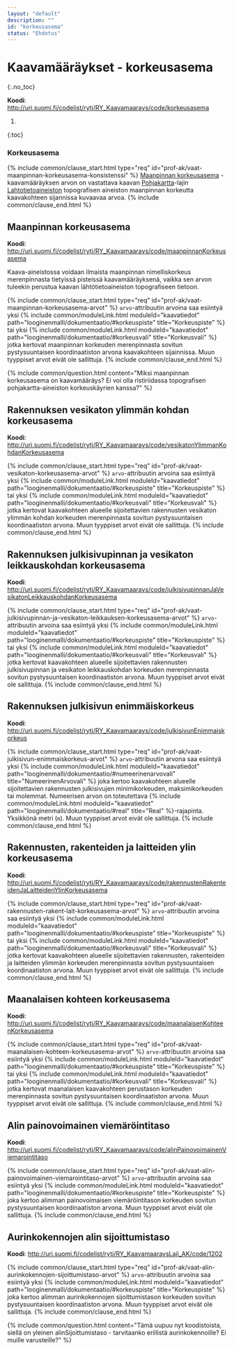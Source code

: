 ```yaml
---
layout: "default"
description: ""
id: "korkeusasema"
status: "Ehdotus"
---
```

# Kaavamääräykset - korkeusasema
{:.no_toc}

**Koodi**: <http://uri.suomi.fi/codelist/rytj/RY_Kaavamaarays/code/korkeusasema>

1. 
{:toc}

### Korkeusasema

{% include common/clause_start.html type="req" id="prof-ak/vaat-maanpinnan-korkeusasema-konsistenssi" %}
[Maanpinnan korkeusasema](#maanpinnan-korkeusasema) -kaavamääräyksen arvon on vastattava kaavan [Pohjakartta](http://uri.suomi.fi/codelist/rytj/RY_LahtotietoaineistonLaji/code/11)-lajin [Lahtotietoaineiston](../../looginenmallin/dokumentaatio/#lahtotietoaineisto) topografisen aineiston maanpinnan korkeutta kaavakohteen sijannissa kuvaavaa arvoa.
{% include common/clause_end.html %}

## Maanpinnan korkeusasema
**Koodi**: <http://uri.suomi.fi/codelist/rytj/RY_Kaavamaarays/code/maanpinnanKorkeusasema>

Kaava-aineistossa voidaan ilmaista maanpinnan nimelliskorkeus merenpinnasta tietyissä pisteissä kaavamääräyksenä, vaikka sen arvon tuleekin perustua kaavan lähtötietoaineiston topografiseen tietoon.

{% include common/clause_start.html type="req" id="prof-ak/vaat-maanpinnan-korkeusasema-arvot" %}
```arvo```-attribuutin arvoina saa esiintyä yksi {% include common/moduleLink.html moduleId="kaavatiedot" path="looginenmalli/dokumentaatio/#korkeuspiste" title="Korkeuspiste" %} tai yksi {% include common/moduleLink.html moduleId="kaavatiedot" path="looginenmalli/dokumentaatio/#korkeusvali" title="Korkeusvali" %} jotka kertovat maanpinnan korkeuden merenpinnasta sovitun pystysuuntaisen koordinaatiston arvona kaavakohteen sijainnissa. Muun tyyppiset arvot eivät ole sallittuja.
{% include common/clause_end.html %}

{% include common/question.html content="Miksi maanpinnan korkeusasema on kaavamääräys? Ei voi olla ristiriidassa topografisen pohjakartta-aineiston korkeuskäyrien kanssa?" %}

## Rakennuksen vesikaton ylimmän kohdan korkeusasema
**Koodi**: <http://uri.suomi.fi/codelist/rytj/RY_Kaavamaarays/code/vesikatonYlimmanKohdanKorkeusasema>

{% include common/clause_start.html type="req" id="prof-ak/vaat-vesikaton-korkeusasema-arvot" %}
```arvo```-attribuutin arvoina saa esiintyä yksi {% include common/moduleLink.html moduleId="kaavatiedot" path="looginenmalli/dokumentaatio/#korkeuspiste" title="Korkeuspiste" %} tai yksi {% include common/moduleLink.html moduleId="kaavatiedot" path="looginenmalli/dokumentaatio/#korkeusvali" title="Korkeusvali" %} jotka kertovat kaavakohteen alueelle sijoitettavien rakennusten vesikaton ylimmän kohdan korkeuden merenpinnasta sovitun pystysuuntaisen koordinaatiston arvona. Muun tyyppiset arvot eivät ole sallittuja.
{% include common/clause_end.html %}

## Rakennuksen julkisivupinnan ja vesikaton leikkauskohdan korkeusasema
**Koodi**: <http://uri.suomi.fi/codelist/rytj/RY_Kaavamaarays/code/julkisivupinnanJaVesikatonLeikkauskohdanKorkeusasema>

{% include common/clause_start.html type="req" id="prof-ak/vaat-julkisivupinnan-ja-vesikaton-leikkauksen-korkeusasema-arvot" %}
```arvo```-attribuutin arvoina saa esiintyä yksi {% include common/moduleLink.html moduleId="kaavatiedot" path="looginenmalli/dokumentaatio/#korkeuspiste" title="Korkeuspiste" %} tai yksi {% include common/moduleLink.html moduleId="kaavatiedot" path="looginenmalli/dokumentaatio/#korkeusvali" title="Korkeusvali" %} jotka kertovat kaavakohteen alueelle sijoitettavien rakennusten julkisivupinnan ja vesikaton leikkauskohdan korkeuden merenpinnasta sovitun pystysuuntaisen koordinaatiston arvona. Muun tyyppiset arvot eivät ole sallittuja.
{% include common/clause_end.html %}

## Rakennuksen julkisivun enimmäiskorkeus
**Koodi**: <http://uri.suomi.fi/codelist/rytj/RY_Kaavamaarays/code/julkisivunEnimmaiskorkeus>

{% include common/clause_start.html type="req" id="prof-ak/vaat-julkisivun-enimmaiskorkeus-arvot" %}
```arvo```-attribuutin arvona saa esiintyä yksi {% include common/moduleLink.html moduleId="kaavatiedot" path="looginenmalli/dokumentaatio/#numeerinenarvovali" title="NumeerinenArvovali" %} joka kertoo kaavakohteen alueelle sijoitettavien rakennusten julkisivujen minimikorkeuden, maksimikorkeuden tai molemmat. Numeerisen arvon on toteutettava {% include common/moduleLink.html moduleId="kaavatiedot" path="looginenmalli/dokumentaatio/#real" title="Real" %}-rajapinta. Yksikkönä metri (```m```). Muun tyyppiset arvot eivät ole sallittuja.
{% include common/clause_end.html %}

## Rakennusten, rakenteiden ja laitteiden ylin korkeusasema
**Koodi**: <http://uri.suomi.fi/codelist/rytj/RY_Kaavamaarays/code/rakennustenRakenteidenJaLaitteidenYlinKorkeusasema>

{% include common/clause_start.html type="req" id="prof-ak/vaat-rakennusten-rakent-lait-korkeusasema-arvot" %}
```arvo```-attribuutin arvoina saa esiintyä yksi {% include common/moduleLink.html moduleId="kaavatiedot" path="looginenmalli/dokumentaatio/#korkeuspiste" title="Korkeuspiste" %} tai yksi {% include common/moduleLink.html moduleId="kaavatiedot" path="looginenmalli/dokumentaatio/#korkeusvali" title="Korkeusvali" %} jotka kertovat kaavakohteen alueelle sijoitettavien rakennusten, rakenteiden ja laitteiden ylimmän korkeuden merenpinnasta sovitun pystysuuntaisen koordinaatiston arvona. Muun tyyppiset arvot eivät ole sallittuja.
{% include common/clause_end.html %}

## Maanalaisen kohteen korkeusasema
**Koodi**: <http://uri.suomi.fi/codelist/rytj/RY_Kaavamaarays/code/maanalaisenKohteenKorkeusasema>

{% include common/clause_start.html type="req" id="prof-ak/vaat-maanalaisen-kohteen-korkeusasema-arvot" %}
```arvo```-attribuutin arvoina saa esiintyä yksi {% include common/moduleLink.html moduleId="kaavatiedot" path="looginenmalli/dokumentaatio/#korkeuspiste" title="Korkeuspiste" %} tai yksi {% include common/moduleLink.html moduleId="kaavatiedot" path="looginenmalli/dokumentaatio/#korkeusvali" title="Korkeusvali" %} jotka kertovat maanalaisen kaavakohteen perustason korkeuden merenpinnasta sovitun pystysuuntaisen koordinaatiston arvona. Muun tyyppiset arvot eivät ole sallittuja.
{% include common/clause_end.html %}

## Alin painovoimainen viemäröintitaso
**Koodi**: <http://uri.suomi.fi/codelist/rytj/RY_Kaavamaarays/code/alinPainovoimainenViemarointitaso>

{% include common/clause_start.html type="req" id="prof-ak/vaat-alin-painovoimainen-viemarointitaso-arvot" %}
```arvo```-attribuutin arvoina saa esiintyä yksi {% include common/moduleLink.html moduleId="kaavatiedot" path="looginenmalli/dokumentaatio/#korkeuspiste" title="Korkeuspiste" %} joka kertoo alimman painovoimaisen viemäröintitason korkeuden sovitun pystysuuntaisen koordinaatiston arvona. Muun tyyppiset arvot eivät ole sallittuja.
{% include common/clause_end.html %}

## Aurinkokennojen alin sijoittumistaso
**Koodi**: <http://uri.suomi.fi/codelist/rytj/RY_KaavamaaraysLaji_AK/code/1202>

{% include common/clause_start.html type="req" id="prof-ak/vaat-alin-aurinkokennojen-sijoittumistaso-arvot" %}
```arvo```-attribuutin arvoina saa esiintyä yksi {% include common/moduleLink.html moduleId="kaavatiedot" path="looginenmalli/dokumentaatio/#korkeuspiste" title="Korkeuspiste" %} joka kertoo alimman aurinkokennojen sijoittumistason korkeuden sovitun pystysuuntaisen koordinaatiston arvona. Muun tyyppiset arvot eivät ole sallittuja.
{% include common/clause_end.html %}

{% include common/question.html content="Tämä uupuu nyt koodistoista, siellä on yleinen alinSijoittumistaso - tarvitaanko erillistä aurinkokennoille? Ei muille varusteille?" %}